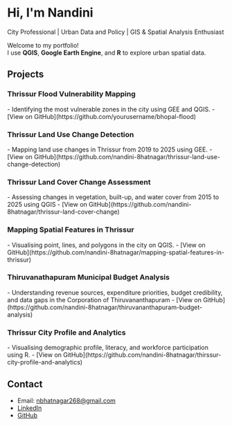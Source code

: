 # Hi, I'm Nandini

City Professional | Urban Data and Policy | GIS & Spatial Analysis Enthusiast  

Welcome to my portfolio!  
I use **QGIS**, **Google Earth Engine**, and **R** to explore urban spatial data.

## Projects

<h3>Thrissur Flood Vulnerability Mapping</h3>
- Identifying the most vulnerable zones in the city using GEE and QGIS.
- [View on GitHub](https://github.com/yourusername/bhopal-flood)

<h3>Thrissur Land Use Change Detection</h3>
- Mapping land use changes in Thrissur from 2019 to 2025 using GEE.
- [View on GitHub](https://github.com/nandini-8hatnagar/thrissur-land-use-change-detection)

<h3>Thrissur Land Cover Change Assessment</h3>
- Assessing changes in vegetation, built-up, and water cover from 2015 to 2025 using QGIS
- [View on GitHub](https://github.com/nandini-8hatnagar/thrissur-land-cover-change)

<h3>Mapping Spatial Features in Thrissur</h3>
- Visualising point, lines, and polygons in the city on QGIS.
- [View on GitHub](https://github.com/nandini-8hatnagar/mapping-spatial-features-in-thrissur)

<h3>Thiruvanathapuram Municipal Budget Analysis</h3>
- Understanding revenue sources, expenditure priorities, budget credibility, and data gaps in the Corporation of Thiruvananthapuram
- [View on GitHub](https://github.com/nandini-8hatnagar/thiruvananthapuram-budget-analysis)

<h3>Thrissur City Profile and Analytics</h3>
- Visualising demographic profile, literacy, and workforce participation using R.
- [View on GitHub](https://github.com/nandini-8hatnagar/thirssur-city-profile-and-analytics)

##  Contact
-  Email: nbhatnagar268@gmail.com  
-  [LinkedIn](https://www.linkedin.com/in/nandini-bhatnagar-a09021324?utm_source=share&utm_campaign=share_via&utm_content=profile&utm_medium=android_app)
-  [GitHub](https://github.com/nandini-8hatnagar)
